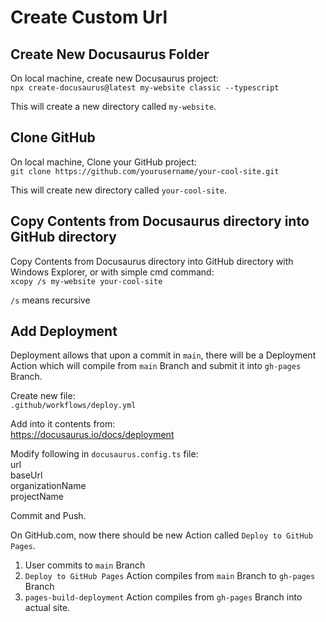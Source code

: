 # Create Custom Url

## Create New Docusaurus Folder

On local machine, create new Docusaurus project:  
`npx create-docusaurus@latest my-website classic --typescript`

This will create a new directory called `my-website`.

## Clone GitHub

On local machine, Clone your GitHub project:  
`git clone https://github.com/yourusername/your-cool-site.git`

This will create new directory called `your-cool-site`.

## Copy Contents from Docusaurus directory into GitHub directory

Copy Contents from Docusaurus directory into GitHub directory with Windows Explorer, or with simple cmd command:  
`xcopy /s my-website your-cool-site`

`/s` means recursive

## Add Deployment

Deployment allows that upon a commit in `main`, there will be a Deployment Action which will compile from `main` Branch and submit it into `gh-pages` Branch.

Create new file:  
`.github/workflows/deploy.yml`

Add into it contents from:  
https://docusaurus.io/docs/deployment

Modify following in `docusaurus.config.ts` file:  
url  
baseUrl  
organizationName  
projectName

Commit and Push.

On GitHub.com, now there should be new Action called `Deploy to GitHub Pages`.

1. User commits to `main` Branch
1. `Deploy to GitHub Pages` Action compiles from `main` Branch to `gh-pages` Branch
1. `pages-build-deployment` Action compiles from `gh-pages` Branch into actual site.
